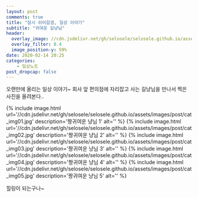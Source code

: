 ```yaml
---
layout: post
comments: true
title: "잠시 쉬어갈겸, 일상 이야기"
subtitle: "귀여운 길냥님"
header:
  overlay_image: //cdn.jsdelivr.net/gh/selosele/selosele.github.io/assets/images/thumb/cat_thumb.jpg
  overlay_filter: 0.4
  image_position-y: 59%
date: 2020-02-14 20:25
categories:
    - 일상노트
post_dropcap: false
---
```


오랜만에 올리는 일상 이야기~ 회사 앞 편의점에 자리잡고 사는 길냥님을 만나서 찍은 사진을 올려본다..

<div class='page__image-container'>
  {% include image.html url='//cdn.jsdelivr.net/gh/selosele/selosele.github.io/assets/images/post/cat_img01.jpg' description='짱귀여운 냥님 1' alt='' %}
  {% include image.html url='//cdn.jsdelivr.net/gh/selosele/selosele.github.io/assets/images/post/cat_img02.jpg' description='짱귀여운 냥님 2' alt='' %}
  {% include image.html url='//cdn.jsdelivr.net/gh/selosele/selosele.github.io/assets/images/post/cat_img03.jpg' description='짱귀여운 냥님 3' alt='' %}
  {% include image.html url='//cdn.jsdelivr.net/gh/selosele/selosele.github.io/assets/images/post/cat_img04.jpg' description='짱귀여운 냥님 4' alt='' %}
  {% include image.html url='//cdn.jsdelivr.net/gh/selosele/selosele.github.io/assets/images/post/cat_img05.jpg' description='짱귀여운 냥님 5' alt='' %}
</div>

힐링이 되는구나~